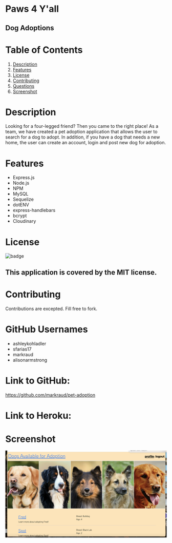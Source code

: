 # Paws 4 Y'all 
## Dog Adoptions

# Table of Contents

1. [Description](#Description)
2. [Features](#Features)
3. [License](#License)
4. [Contributing](#Contributing)
5. [Questions](#Questions)
6. [Screenshot](#screenshot)


# Description 
Looking for a four-legged friend? Then you came to the right place! As a team, we have created a pet adoption application that allows the user to search for a dog to adopt. In addition, if you have a dog that needs a new home, the user can create an account, login and post new dog for adoption.


# Features
- Express.js
- Node.js
- NPM
- MySQL
- Sequelize
- dotENV
- express-handlebars
- bcrypt
- Cloudinary



# License
![badge](https://img.shields.io/badge/license-MIT-brightgreen)
## This application is covered by the MIT license. 

# Contributing
Contributions are excepted. Fill free to fork. 


# GitHub Usernames 
- ashleykohladler
- sfarias17
- markraud
- alisonarmstrong

# Link to GitHub:
https://github.com/markraud/pet-adoption

# Link to Heroku:


# Screenshot

 ![screenshot](./dog-images/screen-shot.png)

